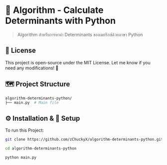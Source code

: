 # 🧮 Algorithm - Calculate Determinants with Python

> Algorithm สำหรับการหาค่า Determinants ของเมทริกซ์ด้วยภาษา Python

## 📜 License

This project is open-source under the MIT License. Let me know if you need any modifications! 🚀

## 🗺️ Project Structure

```bash
algorithm-determinants-python/
├── main.py  # Main file
```

## ⚙️ Installation & 📂 Setup
To run this Project:

```bash
git clone https://github.com/zChuckyX/algorithm-determinants-python.git
```
```bash
cd algorithm-determinants-python
```
```bash
python main.py
```
